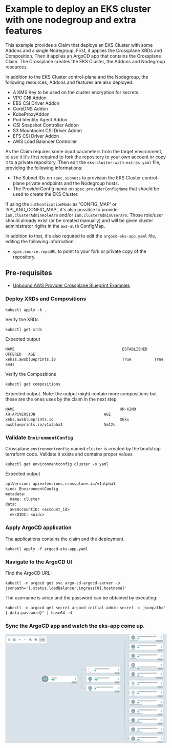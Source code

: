 # Example to deploy an EKS cluster with one nodegroup and extra features
This example provides a Claim that deploys an EKS Cluster with some Addons and a single Nodegroup. First, it applies the Crossplane XRDs and Composition. Then it applies an ArgoCD app that contains the Crossplane Claim. The Crossplane creates the EKS Cluster, the Addons and Nodegroup resources.

In addition to the EKS Cluster control-plane and the Nodegroup, the following resources, Addons and features are also deployed:
 - A KMS Key to be used on the cluster encryption for secrets.
 - VPC CNI Addon
 - EBS CSI Driver Addon
 - CoreDNS Addon
 - KubeProxyAddon
 - Pod Identity Agent Addon
 - CSI Snapshot Controller Addon
 - S3 Mountpoint CSI Driver Addon
 - EFS CSI Driver Addon
 - AWS Load Balancer Controller

As the Claim requires some input parameters from the target environment, to use it it's first required to fork the repository to your own account or copy it to a private repository.
Then edit the `eks-cluster-with-extras.yaml` file, providing the following informations:
 - The Subnet IDs on `spec.subnets` to provision the EKS Cluster control-plane private endpoints and the Nodegroup hosts.
 - The ProviderConfig name on `spec.providerConfigName` that should be used to create the EKS Cluster.

If using the `authenticationMode` as 'CONFIG_MAP' or 'API_AND_CONFIG_MAP', it's also possible to provide `iam.clusterAdminRoleArn` and/or `iam.clusterAdminUserArn`. Those role/user should already exist (or be created manually) and will be given cluster administrator rigths in the `aws-auth` ConfigMap.

In addition to that, it's also required to edit the `argocd-eks-app.yaml` file, editing the following information:
 - `spec.source.repoURL` to point to your fork or private copy of the repository.

## Pre-requisites
 - [Upbound AWS Provider Crossplane Blueprint Examples](../../README.md)


### Deploy XRDs and Compositions
```shell
kubectl apply -k .
```

Verify the XRDs
```shell
kubectl get xrds
```

Expected output
```
NAME                                               ESTABLISHED   OFFERED   AGE
xekss.awsblueprints.io                             True          True      5m4s
```

Verify the Compositions
```shell
kubectl get compositions
```

Expected output. Note: the output might contain more compositions but these are the ones uses by the claim in the next step
```
NAME                                              XR-KIND           XR-APIVERSION                              AGE
xeks.awsblueprints.io                             XEks              awsblueprints.io/v1alpha1                  5m12s
```

### Validate `EnvironmentConfig`

Crossplane `environmentconfig` named `cluster` is created by the bootstrap terraform code. Validate it exists and contains proper values
```
kubectl get environmentconfig cluster -o yaml
```
Expected output
```
apiVersion: apiextensions.crossplane.io/v1alpha1
kind: EnvironmentConfig
metadata:
  name: cluster
data:
  awsAccountID: <account_id>
  eksOIDC: <oidc>
```

### Apply ArgoCD application
The applications contains the claim and the deployment.
```
kubectl apply -f argocd-eks-app.yaml
```

### Navigate to the ArgoCD UI
Find the ArgoCD URL:
```
kubectl -n argocd get svc argo-cd-argocd-server -o jsonpath='{.status.loadBalancer.ingress[0].hostname}'
```
The username is `admin` and the password can be obtained by executing:
```
kubectl -n argocd get secret argocd-initial-admin-secret -o jsonpath="{.data.password}" | base64 -d
```

### Sync the ArgoCD app and watch the eks-app come up.
![EKS App ArgoCD](../../../diagrams/argocd-eks-app-sync.png)
